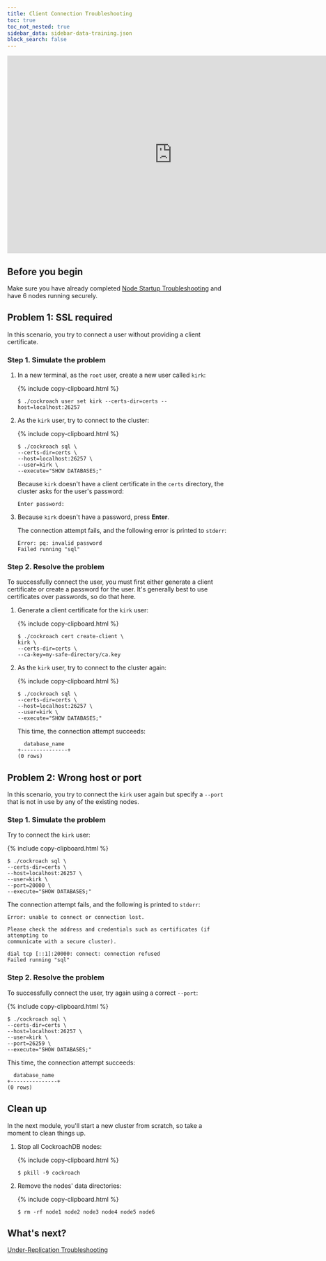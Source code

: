 ```yaml
---
title: Client Connection Troubleshooting
toc: true
toc_not_nested: true
sidebar_data: sidebar-data-training.json
block_search: false
---
```


<iframe src="https://docs.google.com/presentation/d/e/2PACX-1vSAcuSBQiKNT-2NbFHVTZsLbktN0UYcR1e_k5F-nAqOjqgUsxO2nbKGmmJAlPgGe43QDHnClVIuVz_x/embed?start=false&loop=false" frameborder="0" width="756" height="454" allowfullscreen="true" mozallowfullscreen="true" webkitallowfullscreen="true"></iframe>

<style>
  #toc ul:before {
    content: "Hands-on Lab"
  }
</style>

## Before you begin

Make sure you have already completed [Node Startup Troubleshooting](node-startup-troubleshooting.html) and have 6 nodes running securely.

## Problem 1: SSL required

In this scenario, you try to connect a user without providing a client certificate.

### Step 1. Simulate the problem

1. In a new terminal, as the `root` user, create a new user called `kirk`:

    {% include copy-clipboard.html %}
    ~~~ shell
    $ ./cockroach user set kirk --certs-dir=certs --host=localhost:26257
    ~~~

2. As the `kirk` user, try to connect to the cluster:

    {% include copy-clipboard.html %}
    ~~~ shell
    $ ./cockroach sql \
    --certs-dir=certs \
    --host=localhost:26257 \
    --user=kirk \
    --execute="SHOW DATABASES;"
    ~~~

    Because `kirk` doesn't have a client certificate in the `certs` directory, the cluster asks for the user's password:

    ~~~
    Enter password:
    ~~~

4. Because `kirk` doesn't have a password, press **Enter**.

    The connection attempt fails, and the following error is printed to `stderr`:

    ~~~
    Error: pq: invalid password
    Failed running "sql"
    ~~~

### Step 2. Resolve the problem

To successfully connect the user, you must first either generate a client certificate or create a password for the user. It's generally best to use certificates over passwords, so do that here.

1. Generate a client certificate for the `kirk` user:

    {% include copy-clipboard.html %}
    ~~~ shell
    $ ./cockroach cert create-client \
    kirk \
    --certs-dir=certs \
    --ca-key=my-safe-directory/ca.key
    ~~~

2. As the `kirk` user, try to connect to the cluster again:

    {% include copy-clipboard.html %}
    ~~~ shell
    $ ./cockroach sql \
    --certs-dir=certs \
    --host=localhost:26257 \
    --user=kirk \
    --execute="SHOW DATABASES;"
    ~~~

    This time, the connection attempt succeeds:

    ~~~
      database_name
    +---------------+
    (0 rows)
    ~~~

## Problem 2: Wrong host or port

In this scenario, you try to connect the `kirk` user again but specify a `--port` that is not in use by any of the existing nodes.

### Step 1. Simulate the problem

Try to connect the `kirk` user:

{% include copy-clipboard.html %}
~~~ shell
$ ./cockroach sql \
--certs-dir=certs \
--host=localhost:26257 \
--user=kirk \
--port=20000 \
--execute="SHOW DATABASES;"
~~~

The connection attempt fails, and the following is printed to `stderr`:

~~~
Error: unable to connect or connection lost.

Please check the address and credentials such as certificates (if attempting to
communicate with a secure cluster).

dial tcp [::1]:20000: connect: connection refused
Failed running "sql"
~~~

### Step 2. Resolve the problem

To successfully connect the user, try again using a correct `--port`:

{% include copy-clipboard.html %}
~~~ shell
$ ./cockroach sql \
--certs-dir=certs \
--host=localhost:26257 \
--user=kirk \
--port=26259 \
--execute="SHOW DATABASES;"
~~~

This time, the connection attempt succeeds:

~~~
  database_name
+---------------+
(0 rows)
~~~

## Clean up

In the next module, you'll start a new cluster from scratch, so take a moment to clean things up.

1. Stop all CockroachDB nodes:

    {% include copy-clipboard.html %}
    ~~~ shell
    $ pkill -9 cockroach
    ~~~

2. Remove the nodes' data directories:

    {% include copy-clipboard.html %}
    ~~~ shell
    $ rm -rf node1 node2 node3 node4 node5 node6
    ~~~

## What's next?

[Under-Replication Troubleshooting](under-replication-troubleshooting.html)
